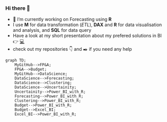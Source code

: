 ### Hi there 👋


- 🔭 I’m currently working on Forecasting using **R**
- I use **M** for data transformation (_ETL_), **DAX** and **R** for data visualisation and analysis, and **SQL** for data query
- Have a look at my short presentation about my prefered solutions in BI 👉 [:computer:](https://md3629.github.io/)
- check out my repositories :point_down: and :black_nib: if you need any help

```mermaid
graph TD;
    MyGitHub-->FP&A;
    FP&A-->Budget;
    MyGitHub-->DataScience;
    DataScience-->Forecasting;
    DataScience-->Clustering;
    DataScience-->Uncertainity;
    Uncertainity-->Power_BI_with_R;
    Forecasting-->Power_BI_with_R;
    Clustering-->Power_BI_with_R;
    Budget-->Power_BI_with_R;
    Budget-->Excel_BI;
    Excel_BI-->Power_BI_with_R;
```

